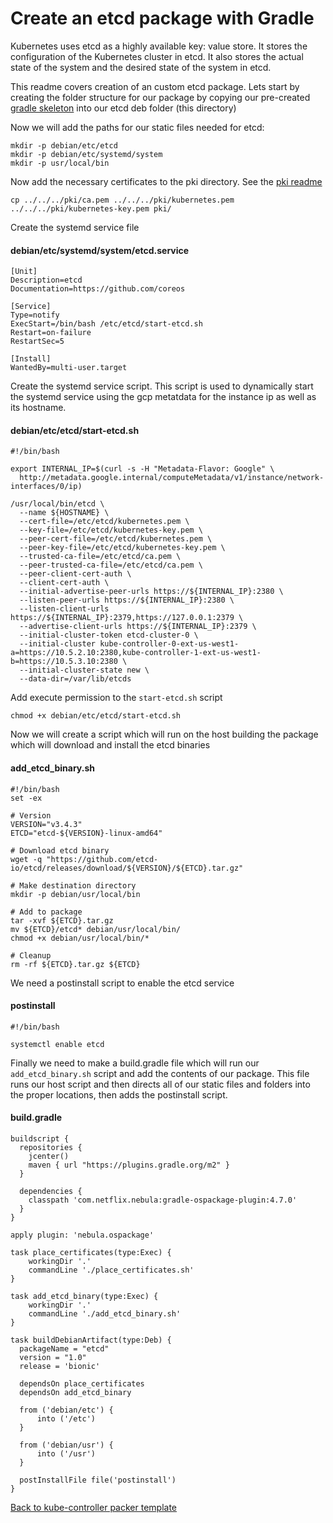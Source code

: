 # Create an etcd package with Gradle
Kubernetes uses etcd as a highly available key: value store. It stores the configuration of the Kubernetes cluster in etcd. It also stores the actual state of the system and the desired state of the system in etcd.

This readme covers creation of an custom etcd package. Lets start by creating the folder structure for our package by copying our pre-created [gradle skeleton](../../../gradle_skeleton/README.md) into our etcd deb folder (this directory)

Now we will add the paths for our static files needed for etcd:
```
mkdir -p debian/etc/etcd
mkdir -p debian/etc/systemd/system
mkdir -p usr/local/bin
```
Now add the necessary certificates to the pki directory. See the [pki readme](../../../pki/)
```
cp ../../../pki/ca.pem ../../../pki/kubernetes.pem ../../../pki/kubernetes-key.pem pki/
```
Create the systemd service file
#### debian/etc/systemd/system/etcd.service
```
[Unit]
Description=etcd
Documentation=https://github.com/coreos

[Service]
Type=notify
ExecStart=/bin/bash /etc/etcd/start-etcd.sh
Restart=on-failure
RestartSec=5

[Install]
WantedBy=multi-user.target
```
Create the systemd service script. This script is used to dynamically start the systemd service using the gcp metatdata for the instance ip as well as its hostname.
#### debian/etc/etcd/start-etcd.sh
```
#!/bin/bash

export INTERNAL_IP=$(curl -s -H "Metadata-Flavor: Google" \
  http://metadata.google.internal/computeMetadata/v1/instance/network-interfaces/0/ip)

/usr/local/bin/etcd \
  --name ${HOSTNAME} \
  --cert-file=/etc/etcd/kubernetes.pem \
  --key-file=/etc/etcd/kubernetes-key.pem \
  --peer-cert-file=/etc/etcd/kubernetes.pem \
  --peer-key-file=/etc/etcd/kubernetes-key.pem \
  --trusted-ca-file=/etc/etcd/ca.pem \
  --peer-trusted-ca-file=/etc/etcd/ca.pem \
  --peer-client-cert-auth \
  --client-cert-auth \
  --initial-advertise-peer-urls https://${INTERNAL_IP}:2380 \
  --listen-peer-urls https://${INTERNAL_IP}:2380 \
  --listen-client-urls https://${INTERNAL_IP}:2379,https://127.0.0.1:2379 \
  --advertise-client-urls https://${INTERNAL_IP}:2379 \
  --initial-cluster-token etcd-cluster-0 \
  --initial-cluster kube-controller-0-ext-us-west1-a=https://10.5.2.10:2380,kube-controller-1-ext-us-west1-b=https://10.5.3.10:2380 \
  --initial-cluster-state new \
  --data-dir=/var/lib/etcds
```
Add execute permission to the `start-etcd.sh` script
```
chmod +x debian/etc/etcd/start-etcd.sh
```
Now we will create a script which will run on the host building the package which will download and install the etcd binaries
#### add_etcd_binary.sh
```
#!/bin/bash
set -ex

# Version
VERSION="v3.4.3"
ETCD="etcd-${VERSION}-linux-amd64"

# Download etcd binary
wget -q "https://github.com/etcd-io/etcd/releases/download/${VERSION}/${ETCD}.tar.gz"

# Make destination directory
mkdir -p debian/usr/local/bin

# Add to package
tar -xvf ${ETCD}.tar.gz
mv ${ETCD}/etcd* debian/usr/local/bin/
chmod +x debian/usr/local/bin/*

# Cleanup
rm -rf ${ETCD}.tar.gz ${ETCD}
```
We need a postinstall script to enable the etcd service
#### postinstall
```
#!/bin/bash

systemctl enable etcd
```
Finally we need to make a build.gradle file which will run our `add_etcd_binary.sh` script and add the contents of our package. This file runs our host script and then directs all of our static files and folders into the proper locations, then adds the postinstall script.
#### build.gradle
```
buildscript {
  repositories {
    jcenter()
    maven { url "https://plugins.gradle.org/m2" }
  }

  dependencies {
    classpath 'com.netflix.nebula:gradle-ospackage-plugin:4.7.0'
  }
}

apply plugin: 'nebula.ospackage'

task place_certificates(type:Exec) {
    workingDir '.'
    commandLine './place_certificates.sh'
}

task add_etcd_binary(type:Exec) {
    workingDir '.'
    commandLine './add_etcd_binary.sh'
}

task buildDebianArtifact(type:Deb) {
  packageName = "etcd"
  version = "1.0"
  release = 'bionic'

  dependsOn place_certificates
  dependsOn add_etcd_binary

  from ('debian/etc') {
      into ('/etc')
  }

  from ('debian/usr') {
      into ('/usr')
  }

  postInstallFile file('postinstall')
}
```
[Back to kube-controller packer template](../../README.md)